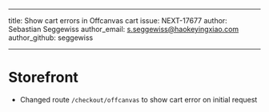---
title: Show cart errors in Offcanvas cart
issue: NEXT-17677
author: Sebastian Seggewiss
author_email: s.seggewiss@haokeyingxiao.com 
author_github: seggewiss
___
# Storefront
* Changed route `/checkout/offcanvas` to show cart error on initial request
